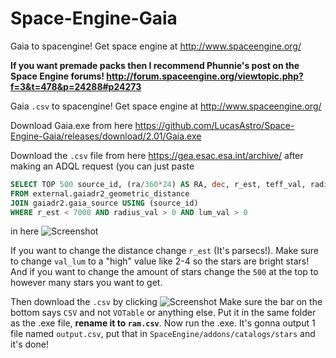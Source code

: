 # Space-Engine-Gaia
Gaia to spacengine! Get space engine at http://www.spaceengine.org/

**If you want premade packs then I recommend Phunnie's post on the Space Engine forums! 
http://forum.spaceengine.org/viewtopic.php?f=3&t=478&p=24288#p24273**

Gaia `.csv` to spacengine! Get space engine at http://www.spaceengine.org/

Download Gaia.exe from here https://github.com/LucasAstro/Space-Engine-Gaia/releases/download/2.01/Gaia.exe

Download the `.csv` file from here https://gea.esac.esa.int/archive/  after making an ADQL request (you can just paste
```SQL
SELECT TOP 500 source_id, (ra/360*24) AS RA, dec, r_est, teff_val, radius_val, phot_g_mean_mag, designation
FROM external.gaiadr2_geometric_distance
JOIN gaiadr2.gaia_source USING (source_id)
WHERE r_est < 7000 AND radius_val > 0 AND lum_val > 0
```
 in here 
 ![Screenshot](https://cdn.discordapp.com/attachments/418486708409991178/509644507520958464/unknown.png)
 
 
If you want to change the distance change `r_est` (It's parsecs!). 
Make sure to change `val_lum` to a "high" value like 2-4 so the stars are bright stars!
And if you want to change the amount of stars change the `500` at the top to however many stars you want to get.

Then download the `.csv` by clicking 
![Screenshot](https://cdn.discordapp.com/attachments/418486708409991178/509645250491449354/chrome_2018-11-07_02-27-54.png) 
Make sure the bar on the bottom says `CSV` and not `VOTable` or anything else.
Put it in the same folder as the .exe file, **rename it to `ram.csv`**. Now run the .exe.
It's gonna output 1 file named `output.csv`, put that in `SpaceEngine/addons/catalogs/stars` and it's done!

